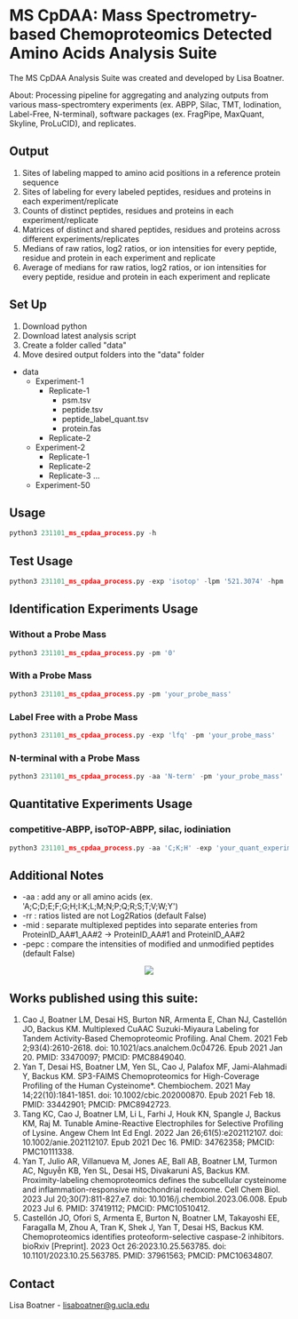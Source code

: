 # MS CpDAA: Mass Spectrometry-based Chemoproteomics Detected Amino Acids Analysis Suite

The MS CpDAA Analysis Suite was created and developed by Lisa Boatner. 

About: Processing pipeline for aggregating and analyzing outputs from various mass-spectromtery experiments (ex. ABPP, Silac, TMT, Iodination, Label-Free, N-terminal), software packages (ex. FragPipe, MaxQuant, Skyline, ProLuCID), and  replicates. 

## Output
1. Sites of labeling mapped to amino acid positions in a reference protein sequence
2. Sites of labeling for every labeled peptides, residues and proteins in each experiment/replicate
3. Counts of distinct peptides, residues and proteins in each experiment/replicate
4. Matrices of distinct and shared peptides, residues and proteins across different experiments/replicates
5. Medians of raw ratios, log2 ratios, or ion intensities for every peptide, residue and protein in each experiment and replicate
6. Average of medians for raw ratios, log2 ratios, or ion intensities for every peptide, residue and protein in each experiment and replicate

## Set Up

1. Download python
2. Download latest analysis script
3. Create a folder called "data"
4. Move desired output folders into the "data" folder

- data
  - Experiment-1
    - Replicate-1
      - psm.tsv
      - peptide.tsv
      - peptide_label_quant.tsv
      - protein.fas 
    - Replicate-2   
  - Experiment-2
    - Replicate-1
    - Replicate-2
    - Replicate-3
  ... 
  - Experiment-50  

## Usage

```python
python3 231101_ms_cpdaa_process.py -h
```

## Test Usage
```python
python3 231101_ms_cpdaa_process.py -exp 'isotop' -lpm '521.3074' -hpm '527.3213' -dbv '20'
```

## Identification Experiments Usage

### Without a Probe Mass
```python
python3 231101_ms_cpdaa_process.py -pm '0'
```

### With a Probe Mass
```python
python3 231101_ms_cpdaa_process.py -pm 'your_probe_mass'
```

### Label Free with a Probe Mass
```python
python3 231101_ms_cpdaa_process.py -exp 'lfq' -pm 'your_probe_mass'
```

### N-terminal with a Probe Mass
```python
python3 231101_ms_cpdaa_process.py -aa 'N-term' -pm 'your_probe_mass'
```

## Quantitative Experiments Usage

### competitive-ABPP, isoTOP-ABPP, silac, iodiniation
```python
python3 231101_ms_cpdaa_process.py -aa 'C;K;H' -exp 'your_quant_experiment_type' -lpm 'your_light_probe_mass' -hpm 'your_heavy_probe_mass' 
```

## Additional Notes
* -aa : add any or all amino acids (ex. 'A;C;D;E;F;G;H;I:K;L;M;N;P;Q;R;S;T;V;W;Y')
* -rr : ratios listed are not Log2Ratios (default False)
* -mid : separate multiplexed peptides into separate enteries from ProteinID_AA#1_AA#2 -> ProteinID_AA#1 and ProteinID_AA#2
* -pepc : compare the intensities of modified and unmodified peptides (default False)

<p align="center">
  <img src="https://github.com/lmboat/cpdaadb/assets/35751646/68c3c416-b213-4a51-82c7-317a0df17af6">
</p>

## Works published using this suite:
1. Cao J, Boatner LM, Desai HS, Burton NR, Armenta E, Chan NJ, Castellón JO, Backus KM. Multiplexed CuAAC Suzuki-Miyaura Labeling for Tandem Activity-Based Chemoproteomic Profiling. Anal Chem. 2021 Feb 2;93(4):2610-2618. doi: 10.1021/acs.analchem.0c04726. Epub 2021 Jan 20. PMID: 33470097; PMCID: PMC8849040.
2. Yan T, Desai HS, Boatner LM, Yen SL, Cao J, Palafox MF, Jami-Alahmadi Y, Backus KM. SP3-FAIMS Chemoproteomics for High-Coverage Profiling of the Human Cysteinome*. Chembiochem. 2021 May 14;22(10):1841-1851. doi: 10.1002/cbic.202000870. Epub 2021 Feb 18. PMID: 33442901; PMCID: PMC8942723.
3. Tang KC, Cao J, Boatner LM, Li L, Farhi J, Houk KN, Spangle J, Backus KM, Raj M. Tunable Amine-Reactive Electrophiles for Selective Profiling of Lysine. Angew Chem Int Ed Engl. 2022 Jan 26;61(5):e202112107. doi: 10.1002/anie.202112107. Epub 2021 Dec 16. PMID: 34762358; PMCID: PMC10111338.
4. Yan T, Julio AR, Villanueva M, Jones AE, Ball AB, Boatner LM, Turmon AC, Nguyễn KB, Yen SL, Desai HS, Divakaruni AS, Backus KM. Proximity-labeling chemoproteomics defines the subcellular cysteinome and inflammation-responsive mitochondrial redoxome. Cell Chem Biol. 2023 Jul 20;30(7):811-827.e7. doi: 10.1016/j.chembiol.2023.06.008. Epub 2023 Jul 6. PMID: 37419112; PMCID: PMC10510412.
5. Castellón JO, Ofori S, Armenta E, Burton N, Boatner LM, Takayoshi EE, Faragalla M, Zhou A, Tran K, Shek J, Yan T, Desai HS, Backus KM. Chemoproteomics identifies proteoform-selective caspase-2 inhibitors. bioRxiv [Preprint]. 2023 Oct 26:2023.10.25.563785. doi: 10.1101/2023.10.25.563785. PMID: 37961563; PMCID: PMC10634807.

## Contact
Lisa Boatner - lisaboatner@g.ucla.edu

